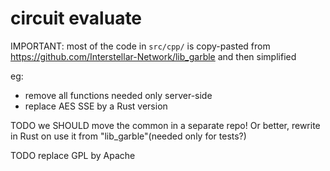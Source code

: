 # circuit evaluate

IMPORTANT: most of the code in `src/cpp/` is copy-pasted from https://github.com/Interstellar-Network/lib_garble
and then simplified

eg:
- remove all functions needed only server-side
- replace AES SSE by a Rust version

TODO we SHOULD move the common in a separate repo! Or better, rewrite in Rust on use it from "lib_garble"(needed only for tests?)

TODO replace GPL by Apache